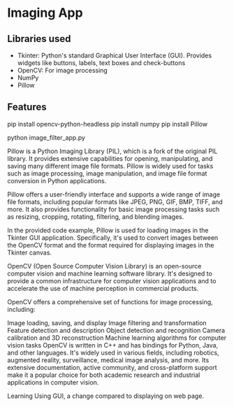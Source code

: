# Imaging App

## Libraries used 
- Tkinter: Python's standard Graphical User Interface (GUI). Provides widgets like buttons, labels, text boxes and check-buttons 
- OpenCV: For image processing
- NumPy
- Pillow

## Features

pip install opencv-python-headless
pip install numpy
pip install Pillow


python image_filter_app.py

Pillow is a Python Imaging Library (PIL), which is a fork of the original PIL library. It provides extensive capabilities for opening, manipulating, and saving many different image file formats. Pillow is widely used for tasks such as image processing, image manipulation, and image file format conversion in Python applications.

Pillow offers a user-friendly interface and supports a wide range of image file formats, including popular formats like JPEG, PNG, GIF, BMP, TIFF, and more. It also provides functionality for basic image processing tasks such as resizing, cropping, rotating, filtering, and blending images.

In the provided code example, Pillow is used for loading images in the Tkinter GUI application. Specifically, it's used to convert images between the OpenCV format and the format required for displaying images in the Tkinter canvas.

OpenCV (Open Source Computer Vision Library) is an open-source computer vision and machine learning software library. It's designed to provide a common infrastructure for computer vision applications and to accelerate the use of machine perception in commercial products.

OpenCV offers a comprehensive set of functions for image processing, including:

Image loading, saving, and display
Image filtering and transformation
Feature detection and description
Object detection and recognition
Camera calibration and 3D reconstruction
Machine learning algorithms for computer vision tasks
OpenCV is written in C++ and has bindings for Python, Java, and other languages. It's widely used in various fields, including robotics, augmented reality, surveillance, medical image analysis, and more. Its extensive documentation, active community, and cross-platform support make it a popular choice for both academic research and industrial applications in computer vision.


Learning
Using GUI, a change compared to displaying on web page. 